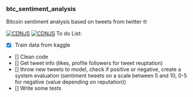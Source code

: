 ### btc_sentiment_analysis
Bitcoin sentiment analysis based on tweets from twitter 
🤓

[![CDNJS](https://img.shields.io/badge/version-1.0.0-blue)]()
[![CDNJS](https://img.shields.io/badge/python-3.7.3-yellow)](https://www.python.org/downloads/release/python-373/)
To do List:
- [X] Train data from kaggle
- [] Clean code
- [] Get tweet info (likes, profile followers for tweet reuptation)
- [] throw new tweets to model, check if positive or negative, create a system evaluation (sentiment tweets on a scale between 5 and 10, 0-5 for negative (value depending on reputation))
- [] Write some tests
